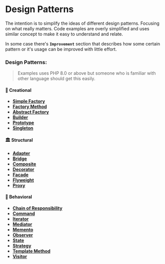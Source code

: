 # Design Patterns
The intention is to simplify the ideas of different design patterns. Focusing on what really matters. Code examples are overly simplified and uses similar concept to make it easy to understand and relate.

In some case there's **`Improvement`** section that describes how some certain pattern or it's usage can be improved with little effort.

### Design Patterns:
>Examples uses PHP 8.0 or above but someone who is familiar with other language should get this easily.

#### 🍎 Creational
* [**Simple Factory**](./creational/simple-factory.md)
* [**Factory Method**](./creational/factory-method.md)
* [**Abstract Factory**](./creational/abstract-factory.md)
* [**Builder**](./creational/builder.md)
* [**Prototype**](./creational/prototype.md)
* [**Singleton**](./creational/singleton.md)

#### 🏛️ Structural
* [**Adapter**](./structural/adapter.md)
* [**Bridge**](./structural/bridge.md)
* [**Composite**](./structural/composite.md)
* [**Decorator**](./structural/decorator.md)
* [**Facade**](./structural/facade.md)
* [**Flyweight**](./structural/flyweight.md)
* [**Proxy**](./structural/proxy.md)

#### 🤝 Behavioral
* [**Chain of Responsibility**](./behavioral/chain-of-responsibility.md)
* [**Command**](./behavioral/command.md)
* [**Iterator**](./behavioral/iterator.md)
* [**Mediator**](./behavioral/mediator.md)
* [**Memento**](./behavioral/memento.md)
* [**Observer**](./behavioral/observer.md)
* [**State**](./behavioral/state.md)
* [**Strategy**](./behavioral/strategy.md)
* [**Template Method**](./behavioral/template-method.md)
* [**Visitor**](./behavioral/visitor.md)
